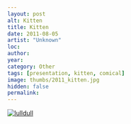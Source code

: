 ```yaml
---
layout: post
alt: Kitten
title: Kitten
date: 2011-08-05
artist: "Unknown"
loc: 
author: 
year: 
category: Other
tags: [presentation, kitten, comical]
image: thumbs/2011_kitten.jpg
hidden: false
permalink:
---
```






<div class="post_image">
	<a href="{{ site.baseurl }}/images/posts/2011_kitten/001.jpg" target="_blank">
	<img src="{{ site.baseurl }}/images/posts/2011_kitten/001.jpg" alt="lulldull"></a>
</div>